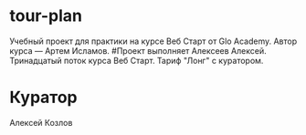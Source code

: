 # tour-plan
Учебный проект для практики на курсе Веб Старт от Glo Academy. Автор курса — Артем Исламов.
#Проект выполняет
Алексеев Алексей. Тринадцатый поток курса Веб Старт. Тариф "Лонг" с куратором. 
# Куратор
Алексей Козлов
